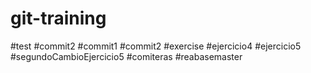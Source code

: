 # git-training
#test
#commit2
#commit1
#commit2
#exercise
#ejercicio4
#ejercicio5
#segundoCambioEjercicio5
#comiteras
#reabasemaster